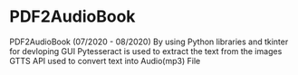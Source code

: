 # PDF2AudioBook
PDF2AudioBook (07/2020 - 08/2020) By using Python libraries and tkinter for devloping GUI Pytesseract is used to extract the text from the images GTTS API used to convert text into Audio(mp3) File
